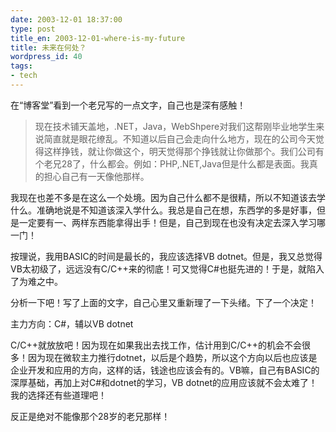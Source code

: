 ```yaml
---
date: 2003-12-01 18:37:00
type: post
title_en: 2003-12-01-where-is-my-future
title: 未来在何处？
wordpress_id: 40
tags:
- tech
---
```


在“博客堂”看到一个老兄写的一点文字，自己也是深有感触！

>现在技术铺天盖地，.NET，Java，WebShpere对我们这帮刚毕业地学生来说简直就是眼花缭乱。不知道以后自己会走向什么地方，现在的公司今天觉得这样挣钱，就让你做这个，明天觉得那个挣钱就让你做那个。我们公司有个老兄28了，什么都会。例如：PHP,.NET,Java但是什么都是表面。我真的担心自己有一天像他那样。

我现在也差不多是在这么一个处境。因为自己什么都不是很精，所以不知道该去学什么。准确地说是不知道该深入学什么。我总是自己在想，东西学的多是好事，但是一定要有一、两样东西能拿得出手！但是，自己到现在也没有决定去深入学习哪一门！

按理说，我用BASIC的时间是最长的，我应该选择VB dotnet。但是，我又总觉得VB太初级了，远远没有C/C++来的彻底！可又觉得C#也挺先进的！于是，就陷入了为难之中。

分析一下吧！写了上面的文字，自己心里又重新理了一下头绪。下了一个决定！

主力方向：C#，辅以VB dotnet

C/C++就放放吧！因为现在如果我出去找工作，估计用到C/C++的机会不会很多！因为现在微软主力推行dotnet，以后是个趋势，所以这个方向以后也应该是企业开发和应用的方向，这样的话，钱途也应该会有的。VB嘛，自己有BASIC的深厚基础，再加上对C#和dotnet的学习，VB dotnet的应用应该就不会太难了！我的选择还有些道理吧！

反正是绝对不能像那个28岁的老兄那样！
